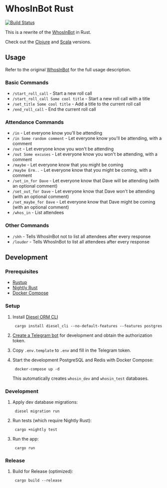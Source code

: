 # WhosInBot Rust

[![Build Status](https://travis-ci.org/tonylpt/WhosInBot-Rust.svg?branch=master)](https://travis-ci.org/tonylpt/WhosInBot-Rust)

This is a rewrite of the [WhosInBot](https://github.com/col/whos_in_bot) in Rust.

Check out the [Clojure](https://github.com/tonylpt/WhosInBot-Clojure) and [Scala](https://github.com/tonylpt/WhosInBot-Scala) versions.

  
## Usage
Refer to the original [WhosInBot](https://github.com/col/whos_in_bot/blob/master/README.md) for the full usage description.

### Basic Commands
- `/start_roll_call` - Start a new roll call
- `/start_roll_call Some cool title` - Start a new roll call with a title
- `/set_title Some cool title` - Add a title to the current roll call
- `/end_roll_call` - End the current roll call

### Attendance Commands
- `/in` - Let everyone know you'll be attending
- `/in Some random comment` - Let everyone know you'll be attending, with a comment
- `/out` - Let everyone know you won't be attending
- `/out Some excuses` - Let everyone know you won't be attending, with a comment
- `/maybe` - Let everyone know that you might be coming
- `/maybe Erm..` - Let everyone know that you might be coming, with a comment
- `/set_in_for Dave` - Let everyone know that Dave will be attending (with an optional comment)
- `/set_out_for Dave` - Let everyone know that Dave won't be attending (with an optional comment)
- `/set_maybe_for Dave` - Let everyone know that Dave might be coming (with an optional comment)
- `/whos_in` - List attendees

### Other Commands
- `/shh` - Tells WhosInBot not to list all attendees after every response
- `/louder` - Tells WhosInBot to list all attendees after every response


## Development

### Prerequisites
- [Rustup](https://rustup.rs/)
- [Nightly Rust](https://github.com/rust-lang/rustup.rs/blob/master/README.md#working-with-nightly-rust)
- [Docker Compose](https://docs.docker.com/compose/install/)


### Setup
1. Install [Diesel ORM CLI](http://diesel.rs/guides/getting-started/)

        cargo install diesel_cli --no-default-features --features postgres

2. [Create a Telegram bot](https://core.telegram.org/bots#creating-a-new-bot) for development and obtain the authorization token.
3. Copy `.env.template` to `.env` and fill in the Telegram token.        
4. Start the development PostgreSQL and Redis with Docker Compose:

        docker-compose up -d
        
   This automatically creates `whosin_dev` and `whosin_test` databases.
   
   
### Development
1. Apply dev database migrations:

        diesel migration run
        
2. Run tests (which require Nightly Rust):

        cargo +nightly test
        
3. Run the app:

        cargo run
        

### Release
1. Build for Release (optimized):

        cargo build --release
        
